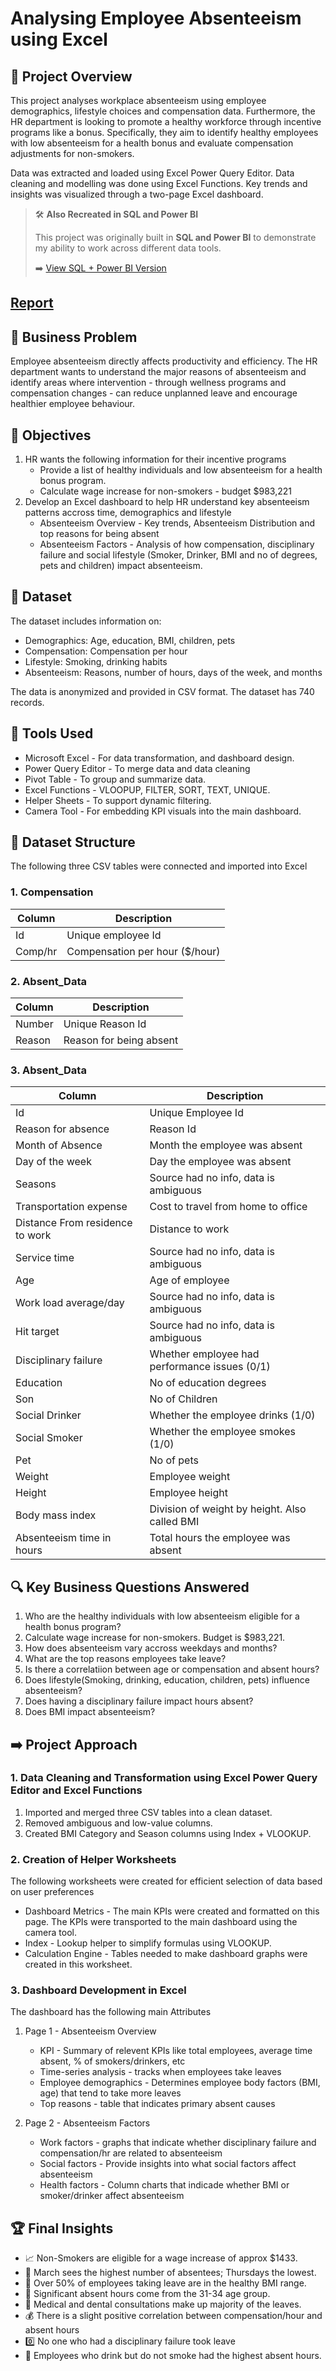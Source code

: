 # Analysing Employee Absenteeism using Excel 

## 🚀 Project Overview

This project analyses workplace absenteeism using employee demographics, lifestyle choices and compensation data. Furthermore, the HR department is looking to promote a healthy workforce through incentive programs like a bonus. Specifically, they aim to identify healthy employees with low absenteeism for a health bonus and evaluate compensation adjustments for non-smokers.

Data was extracted and loaded using Excel Power Query Editor. Data cleaning and modelling was done using Excel Functions. Key trends and insights was visualized through a two-page Excel dashboard.

> 🛠️ **Also Recreated in SQL and Power BI**
> 
> This project was originally built in **SQL and Power BI** to demonstrate my ability to work across different data tools.
> 
> ➡️ [View SQL + Power BI Version](https://github.com/Trevor20/SQL-PowerBI-Portfolio/tree/main/projects/Project1-HRAbsenteesim)

## [Report](https://github.com/Trevor20/Excel-Portfolio/blob/main/Project%202%20-%20HR%20Absenteeism%20Analysis/Absenteeism_Dashboard_Overview.png)

## 🧠 Business Problem

Employee absenteeism directly affects productivity and efficiency. The HR department wants to understand the major reasons of absenteeism and identify areas where intervention - through wellness programs and compensation changes - can reduce unplanned leave and encourage healthier employee behaviour.

## 🎯 Objectives 

1. HR wants the following information for their incentive programs
   - Provide a list of healthy individuals and low absenteeism for a health bonus program.
   - Calculate wage increase for non-smokers - budget $983,221
2. Develop an Excel dashboard to help HR understand key absenteeism patterns accross time, demographics and lifestyle
   - Absenteeism Overview - Key trends, Absenteeism Distribution and top reasons for being absent 
   - Absenteeism Factors - Analysis of how compensation, disciplinary failure and social lifestyle (Smoker, Drinker, BMI and no of degrees, pets and children) impact absenteeism.

## 📖 Dataset

The dataset includes information on:
- Demographics: Age, education, BMI, children, pets
- Compensation: Compensation per hour
- Lifestyle: Smoking, drinking habits
- Absenteeism: Reasons, number of hours, days of the week, and months

The data is anonymized and provided in CSV format. The dataset has 740 records.

## 🧰 Tools Used
- Microsoft Excel - For data transformation, and dashboard design.
- Power Query Editor - To merge data and data cleaning 
- Pivot Table - To group and summarize data.
- Excel Functions - VLOOPUP, FILTER, SORT, TEXT, UNIQUE.
- Helper Sheets - To support dynamic filtering.
- Camera Tool - For embedding KPI visuals into the main dashboard.

## 📂 Dataset Structure

The following three CSV tables were connected and imported into Excel

### 1. Compensation
| Column  | Description                    |
|---------|--------------------------------|
| Id      | Unique employee Id             |
| Comp/hr | Compensation per hour ($/hour) |


### 2. Absent_Data
| Column | Description             |
|--------|-------------------------|
| Number | Unique Reason Id        |
| Reason | Reason for being absent |


### 3. Absent_Data
| Column                          | Description                                   |
|---------------------------------|-----------------------------------------------|
| Id                              | Unique Employee Id                            |
| Reason for absence              | Reason Id                                     |
| Month of Absence                | Month the employee was absent                 |
| Day of the week                 | Day the employee was absent                   |
| Seasons                         | Source had no info, data is ambiguous         |
| Transportation expense          | Cost to travel from home to office            |
| Distance From residence to work | Distance to work                              |
| Service time                    | Source had no info, data is ambiguous         |
| Age                             | Age of employee                               |
| Work load average/day           | Source had no info, data is ambiguous         |
| Hit target                      | Source had no info, data is ambiguous         |
| Disciplinary failure            | Whether employee had performance issues (0/1) |
| Education                       | No of education degrees                       |
| Son                             | No of Children                                |
| Social Drinker                  | Whether the employee drinks (1/0)             |
| Social Smoker                   | Whether the employee smokes (1/0)             |
| Pet                             | No of pets                                    |
| Weight                          | Employee weight                               |
| Height                          | Employee height                               |
| Body mass index                 | Division of weight by height. Also called BMI |
| Absenteeism time in hours       | Total hours the employee was absent           |

## 🔍 Key Business Questions Answered

1. Who are the healthy individuals with low absenteeism eligible for a health bonus program?
2. Calculate wage increase for non-smokers. Budget is $983,221.
3. How does absenteeism vary accross weekdays and months?
4. What are the top reasons employees take leave?
5. Is there a correlatiion between age or compensation and absent hours?
6. Does lifestyle(Smoking, drinking, education, children, pets) influence absenteeism?
7. Does having a disciplinary failure impact hours absent?
8. Does BMI impact absenteeism?

## ➡️ Project Approach

### 1. Data Cleaning and Transformation using Excel Power Query Editor and Excel Functions
1. Imported and merged three CSV tables into a clean dataset.
2. Removed ambiguous and low-value columns.
3. Created BMI Category and Season columns using Index + VLOOKUP.

### 2. Creation of Helper Worksheets

The following worksheets were created for efficient selection of data based on user preferences

- Dashboard Metrics - The main KPIs were created and formatted on this page. The KPIs were transported to the main dashboard using the camera tool.
- Index - Lookup helper to simplify formulas using VLOOKUP.
- Calculation Engine - Tables needed to make dashboard graphs were created in this worksheet.

### 3. Dashboard Development in Excel
The dashboard has the following main Attributes
1. Page 1 - Absenteeism Overview
   - KPI - Summary of relevent KPIs like total employees, average time absent, % of smokers/drinkers, etc
   - Time-series analysis - tracks when employees take leaves
   - Employee demographics - Determines employee body factors (BMI, age) that tend to take more leaves
   - Top reasons - table that indicates primary absent causes
  
2. Page 2 - Absenteeism Factors
   - Work factors - graphs that indicate whether disciplinary failure and compensation/hr are related to absenteeism
   - Social factors - Provide insights into what social factors affect absenteeism
   - Health factors - Column charts that indicade whether BMI or smoker/drinker affect absenteeism 

## 🏆 Final Insights
- 📈 Non-Smokers are eligible for a wage increase of approx $1433.
- 📆 March sees the highest number of absentees; Thursdays the lowest.
- 🦾 Over 50% of employees taking leave are in the healthy BMI range.
- 🧔 Significant absent hours come from the 31-34 age group.
- 🦷 Medical and dental consultations make up majority of the leaves.
- 💰 There is a slight positive correlation between compensation/hour and absent hours
- 0️⃣ No one who had a disciplinary failure took leave
- 🍹 Employees who drink but do not smoke had the highest absent hours.

